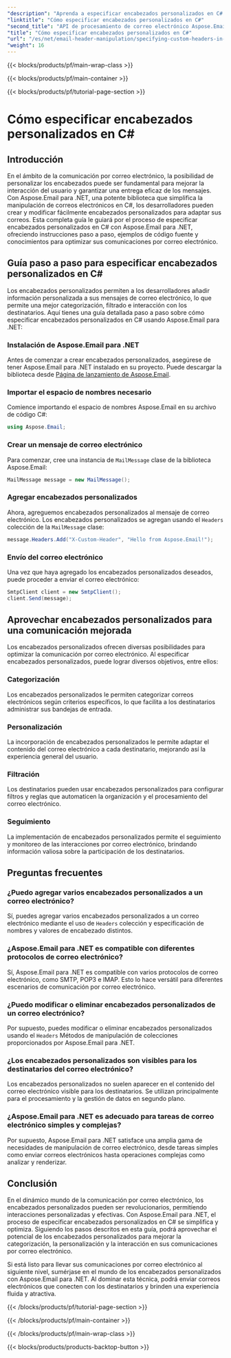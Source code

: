 ```yaml
---
"description": "Aprenda a especificar encabezados personalizados en C# con Aspose.Email para .NET para optimizar la comunicación por correo electrónico. Esta guía paso a paso ofrece información sobre cómo crear encabezados de correo electrónico personalizados para una mayor interacción."
"linktitle": "Cómo especificar encabezados personalizados en C#"
"second_title": "API de procesamiento de correo electrónico Aspose.Email .NET"
"title": "Cómo especificar encabezados personalizados en C#"
"url": "/es/net/email-header-manipulation/specifying-custom-headers-in-csharp/"
"weight": 16
---
```


{{< blocks/products/pf/main-wrap-class >}}

{{< blocks/products/pf/main-container >}}

{{< blocks/products/pf/tutorial-page-section >}}

# Cómo especificar encabezados personalizados en C#



## Introducción

En el ámbito de la comunicación por correo electrónico, la posibilidad de personalizar los encabezados puede ser fundamental para mejorar la interacción del usuario y garantizar una entrega eficaz de los mensajes. Con Aspose.Email para .NET, una potente biblioteca que simplifica la manipulación de correos electrónicos en C#, los desarrolladores pueden crear y modificar fácilmente encabezados personalizados para adaptar sus correos. Esta completa guía le guiará por el proceso de especificar encabezados personalizados en C# con Aspose.Email para .NET, ofreciendo instrucciones paso a paso, ejemplos de código fuente y conocimientos para optimizar sus comunicaciones por correo electrónico.

## Guía paso a paso para especificar encabezados personalizados en C#

Los encabezados personalizados permiten a los desarrolladores añadir información personalizada a sus mensajes de correo electrónico, lo que permite una mejor categorización, filtrado e interacción con los destinatarios. Aquí tienes una guía detallada paso a paso sobre cómo especificar encabezados personalizados en C# usando Aspose.Email para .NET:

### Instalación de Aspose.Email para .NET

Antes de comenzar a crear encabezados personalizados, asegúrese de tener Aspose.Email para .NET instalado en su proyecto. Puede descargar la biblioteca desde [Página de lanzamiento de Aspose.Email](https://releases.aspose.com/email/net/).

### Importar el espacio de nombres necesario

Comience importando el espacio de nombres Aspose.Email en su archivo de código C#:

```csharp
using Aspose.Email;
```

### Crear un mensaje de correo electrónico

Para comenzar, cree una instancia de `MailMessage` clase de la biblioteca Aspose.Email:

```csharp
MailMessage message = new MailMessage();
```

### Agregar encabezados personalizados

Ahora, agreguemos encabezados personalizados al mensaje de correo electrónico. Los encabezados personalizados se agregan usando el `Headers` colección de la `MailMessage` clase:

```csharp
message.Headers.Add("X-Custom-Header", "Hello from Aspose.Email!");
```

### Envío del correo electrónico

Una vez que haya agregado los encabezados personalizados deseados, puede proceder a enviar el correo electrónico:

```csharp
SmtpClient client = new SmtpClient();
client.Send(message);
```

## Aprovechar encabezados personalizados para una comunicación mejorada

Los encabezados personalizados ofrecen diversas posibilidades para optimizar la comunicación por correo electrónico. Al especificar encabezados personalizados, puede lograr diversos objetivos, entre ellos:

### Categorización 
 Los encabezados personalizados le permiten categorizar correos electrónicos según criterios específicos, lo que facilita a los destinatarios administrar sus bandejas de entrada.

### Personalización 
 La incorporación de encabezados personalizados le permite adaptar el contenido del correo electrónico a cada destinatario, mejorando así la experiencia general del usuario.

### Filtración 
 Los destinatarios pueden usar encabezados personalizados para configurar filtros y reglas que automaticen la organización y el procesamiento del correo electrónico.

### Seguimiento 
 La implementación de encabezados personalizados permite el seguimiento y monitoreo de las interacciones por correo electrónico, brindando información valiosa sobre la participación de los destinatarios.

## Preguntas frecuentes

### ¿Puedo agregar varios encabezados personalizados a un correo electrónico?

Sí, puedes agregar varios encabezados personalizados a un correo electrónico mediante el uso de `Headers` colección y especificación de nombres y valores de encabezado distintos.

### ¿Aspose.Email para .NET es compatible con diferentes protocolos de correo electrónico?

Sí, Aspose.Email para .NET es compatible con varios protocolos de correo electrónico, como SMTP, POP3 e IMAP. Esto lo hace versátil para diferentes escenarios de comunicación por correo electrónico.

### ¿Puedo modificar o eliminar encabezados personalizados de un correo electrónico?

Por supuesto, puedes modificar o eliminar encabezados personalizados usando el `Headers` Métodos de manipulación de colecciones proporcionados por Aspose.Email para .NET.

### ¿Los encabezados personalizados son visibles para los destinatarios del correo electrónico?

Los encabezados personalizados no suelen aparecer en el contenido del correo electrónico visible para los destinatarios. Se utilizan principalmente para el procesamiento y la gestión de datos en segundo plano.

### ¿Aspose.Email para .NET es adecuado para tareas de correo electrónico simples y complejas?

Por supuesto, Aspose.Email para .NET satisface una amplia gama de necesidades de manipulación de correo electrónico, desde tareas simples como enviar correos electrónicos hasta operaciones complejas como analizar y renderizar.

## Conclusión

En el dinámico mundo de la comunicación por correo electrónico, los encabezados personalizados pueden ser revolucionarios, permitiendo interacciones personalizadas y efectivas. Con Aspose.Email para .NET, el proceso de especificar encabezados personalizados en C# se simplifica y optimiza. Siguiendo los pasos descritos en esta guía, podrá aprovechar el potencial de los encabezados personalizados para mejorar la categorización, la personalización y la interacción en sus comunicaciones por correo electrónico.

Si está listo para llevar sus comunicaciones por correo electrónico al siguiente nivel, sumérjase en el mundo de los encabezados personalizados con Aspose.Email para .NET. Al dominar esta técnica, podrá enviar correos electrónicos que conecten con los destinatarios y brinden una experiencia fluida y atractiva.

{{< /blocks/products/pf/tutorial-page-section >}}

{{< /blocks/products/pf/main-container >}}

{{< /blocks/products/pf/main-wrap-class >}}

{{< blocks/products/products-backtop-button >}}